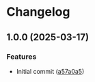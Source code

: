 # Changelog

## 1.0.0 (2025-03-17)


### Features

* Initial commit ([a57a0a5](https://github.com/mine-scripters/minecraft-event-driven-form-react/commit/a57a0a5770b552afa98e696d9009b0e487bde268))
